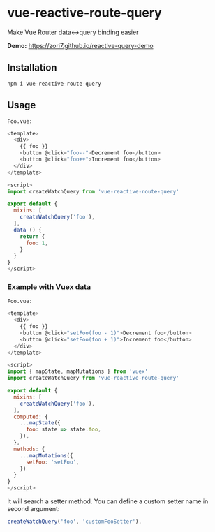 # vue-reactive-route-query
Make Vue Router data&lt;->query binding easier

**Demo:** https://zori7.github.io/reactive-query-demo

## Installation
`npm i vue-reactive-route-query`

## Usage


`Foo.vue:`

```javascript
<template>
  <div>
    {{ foo }}
    <button @click="foo--">Decrement foo</button>
    <button @click="foo++">Increment foo</button>
  </div>
</template>

<script>
import createWatchQuery from 'vue-reactive-route-query'

export default {
  mixins: [
    createWatchQuery('foo'),
  ],
  data () {
    return {
      foo: 1,
    }
  }
}
</script>


```

### Example with Vuex data

`Foo.vue:`

```javascript
<template>
  <div>
    {{ foo }}
    <button @click="setFoo(foo - 1)">Decrement foo</button>
    <button @click="setFoo(foo + 1)">Increment foo</button>
  </div>
</template>

<script>
import { mapState, mapMutations } from 'vuex'
import createWatchQuery from 'vue-reactive-route-query'

export default {
  mixins: [
    createWatchQuery('foo'),
  ],
  computed: {
    ...mapState({
      foo: state => state.foo,
    }),
  },
  methods: {
    ...mapMutations({
      setFoo: 'setFoo',
    })
  }
}
</script>


```

It will search a setter method. You can define a custom setter name in second argument:

```javascript
createWatchQuery('foo', 'customFooSetter'),
```
